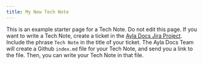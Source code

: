 ```yaml
---
title: My New Tech Note
---
```


This is an example starter page for a Tech Note. Do not edit this page. If you want to write a Tech Note, create a ticket in the [Ayla Docs Jira Project](https://aylanetworks.atlassian.net/jira/software/projects/AD/boards/135). Include the phrase `Tech Note` in the title of your ticket. The Ayla Docs Team will create a Github `index.md` file for your Tech Note, and send you a link to the file. Then, you can write your Tech Note in that file. 